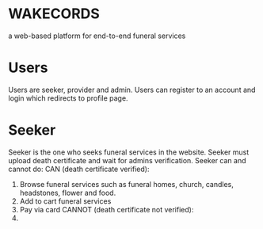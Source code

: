 # WAKECORDS
 a web-based platform for end-to-end funeral services

# Users
 Users are seeker, provider and admin. Users can register to an account and login which redirects to profile page.

# Seeker
 Seeker is the one who seeks funeral services in the website. Seeker must upload death certificate and wait for admins verification.
 Seeker can and cannot do:
  CAN (death certificate verified):
   1. Browse funeral services such as funeral homes, church, candles, headstones, flower and food.
   2. Add to cart funeral services
   3. Pay via card
  CANNOT (death certificate not verified):
   1. 
